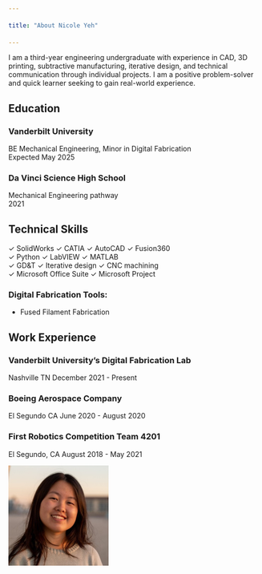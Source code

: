 ```yaml
---

title: "About Nicole Yeh"

---
```


I am a third-year engineering undergraduate with experience in CAD, 3D printing, subtractive manufacturing, iterative design, and technical communication through individual projects. I am a positive problem-solver and quick learner seeking to gain real-world experience.

## Education

### Vanderbilt University
  BE Mechanical Engineering, Minor in Digital Fabrication  
  Expected May 2025

### Da Vinci Science High School
  Mechanical Engineering pathway  
  2021


## Technical Skills

✓ SolidWorks ✓ CATIA ✓ AutoCAD ✓ Fusion360  
✓ Python ✓ LabVIEW ✓ MATLAB  
✓ GD&T ✓ Iterative design ✓ CNC machining  
✓ Microsoft Office Suite ✓ Microsoft Project

### Digital Fabrication Tools:
* Fused Filament Fabrication


## Work Experience

### Vanderbilt University’s Digital Fabrication Lab
Nashville TN
December 2021 - Present

### Boeing Aerospace Company
El Segundo CA
June 2020 - August 2020

### First Robotics Competition Team 4201
El Segundo, CA
August 2018 - May 2021


<img src="/assets/img/square_headshot.jpeg" alt="Nicole Yeh" style="width:200px;"/>
